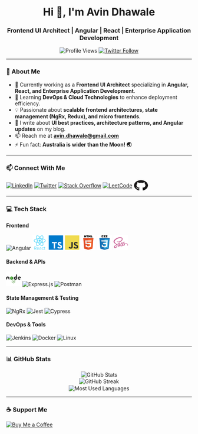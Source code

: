 <h1 align="center">Hi 👋, I'm Avin Dhawale</h1>
<h3 align="center">Frontend UI Architect | Angular | React | Enterprise Application Development</h3>

<p align="center">
  <img src="https://komarev.com/ghpvc/?username=avindhawale&label=Profile%20views&color=0e75b6&style=flat" alt="Profile Views" />
  <a href="https://twitter.com/avin_dhawale" target="blank">
    <img src="https://img.shields.io/twitter/follow/avin_dhawale?logo=twitter&style=for-the-badge" alt="Twitter Follow" />
  </a>
</p>

---

### 🚀 About Me
- 🔭 Currently working as a **Frontend UI Architect** specializing in **Angular, React, and Enterprise Application Development**.  
- 🌱 Learning **DevOps & Cloud Technologies** to enhance deployment efficiency.  
- 💡 Passionate about **scalable frontend architectures, state management (NgRx, Redux), and micro frontends**.  
- 📝 I write about **UI best practices, architecture patterns, and Angular updates** on my blog.  
- 📫 Reach me at **avin.dhawale@gmail.com**  
- ⚡ Fun fact: **Australia is wider than the Moon! 🌏**  

---

### 📫 Connect With Me
<p align="left">
<a href="https://linkedin.com/in/avindhawale" target="blank"><img align="center" src="https://raw.githubusercontent.com/rahuldkjain/github-profile-readme-generator/master/src/images/icons/Social/linked-in-alt.svg" alt="LinkedIn" height="30" width="40" /></a>
<a href="https://twitter.com/avin_dhawale" target="blank"><img align="center" src="https://raw.githubusercontent.com/rahuldkjain/github-profile-readme-generator/master/src/images/icons/Social/twitter.svg" alt="Twitter" height="30" width="40" /></a>
<a href="https://stackoverflow.com/users/1228371" target="blank"><img align="center" src="https://raw.githubusercontent.com/rahuldkjain/github-profile-readme-generator/master/src/images/icons/Social/stack-overflow.svg" alt="Stack Overflow" height="30" width="40" /></a>
<a href="https://www.leetcode.com/avindhawale" target="blank"><img align="center" src="https://raw.githubusercontent.com/rahuldkjain/github-profile-readme-generator/master/src/images/icons/Social/leet-code.svg" alt="LeetCode" height="30" width="40" /></a>
<a href="https://github.com/avindhawale" target="blank"><img align="center" src="https://raw.githubusercontent.com/devicons/devicon/master/icons/github/github-original.svg" alt="GitHub" height="30" width="40" /></a>
</p>

---

### 💻 Tech Stack
#### **Frontend**
<p align="left">
  <img src="https://angular.io/assets/images/logos/angular/angular.svg" alt="Angular" width="40" height="40"/>
  <img src="https://raw.githubusercontent.com/devicons/devicon/master/icons/react/react-original-wordmark.svg" alt="React" width="40" height="40"/>
  <img src="https://raw.githubusercontent.com/devicons/devicon/master/icons/typescript/typescript-original.svg" alt="TypeScript" width="40" height="40"/>
  <img src="https://raw.githubusercontent.com/devicons/devicon/master/icons/javascript/javascript-original.svg" alt="JavaScript" width="40" height="40"/>
  <img src="https://raw.githubusercontent.com/devicons/devicon/master/icons/html5/html5-original-wordmark.svg" alt="HTML5" width="40" height="40"/>
  <img src="https://raw.githubusercontent.com/devicons/devicon/master/icons/css3/css3-original-wordmark.svg" alt="CSS3" width="40" height="40"/>
  <img src="https://raw.githubusercontent.com/devicons/devicon/master/icons/sass/sass-original.svg" alt="SASS" width="40" height="40"/>
</p>

#### **Backend & APIs**
<p align="left">
  <img src="https://raw.githubusercontent.com/devicons/devicon/master/icons/nodejs/nodejs-original-wordmark.svg" alt="Node.js" width="40" height="40"/>
  <img src="https://www.vectorlogo.zone/logos/expressjs/expressjs-icon.svg" alt="Express.js" width="40" height="40"/>
  <img src="https://www.vectorlogo.zone/logos/getpostman/getpostman-icon.svg" alt="Postman" width="40" height="40"/>
</p>

#### **State Management & Testing**
<p align="left">
  <img src="https://ngrx.io/assets/images/badge.svg" alt="NgRx" width="40" height="40"/>
  <img src="https://www.vectorlogo.zone/logos/jestjsio/jestjsio-icon.svg" alt="Jest" width="40" height="40"/>
  <img src="https://www.vectorlogo.zone/logos/cypressio/cypressio-icon.svg" alt="Cypress" width="40" height="40"/>
</p>

#### **DevOps & Tools**
<p align="left">
  <img src="https://www.vectorlogo.zone/logos/jenkins/jenkins-icon.svg" alt="Jenkins" width="40" height="40"/>
  <img src="https://www.vectorlogo.zone/logos/docker/docker-icon.svg" alt="Docker" width="40" height="40"/>
  <img src="https://www.vectorlogo.zone/logos/linux/linux-icon.svg" alt="Linux" width="40" height="40"/>
</p>

---

### 📊 GitHub Stats
<p align="center">
  <img align="center" src="https://github-readme-stats.vercel.app/api?username=avindhawale&show_icons=true&locale=en" alt="GitHub Stats" />
  <br>
  <img align="center" src="https://github-readme-streak-stats.herokuapp.com/?user=avindhawale&" alt="GitHub Streak" />
  <br>
  <img align="center" src="https://github-readme-stats.vercel.app/api/top-langs?username=avindhawale&show_icons=true&locale=en&layout=compact" alt="Most Used Languages" />
</p>

---

### ☕ Support Me
<p align="left">
  <a href="https://www.buymeacoffee.com/avindhawale"> 
    <img src="https://cdn.buymeacoffee.com/buttons/v2/default-yellow.png" height="50" width="210" alt="Buy Me a Coffee" />
  </a>
</p>
